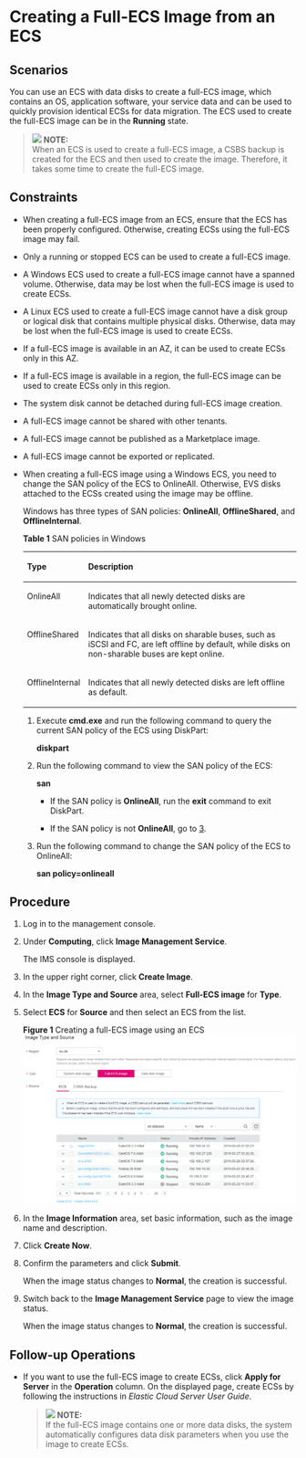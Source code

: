 # Creating a Full-ECS Image from an ECS<a name="EN-US_TOPIC_0116125142"></a>

## Scenarios<a name="section92833510589"></a>

You can use an ECS with data disks to create a  full-ECS image, which contains an OS, application software, your service data and can be used to quickly provision identical ECSs for data migration. The ECS used to create the full-ECS image can be in the  **Running**  state.

>![](/images/icon-note.gif) **NOTE:**   
>When an ECS is used to create a full-ECS image, a CSBS backup is created for the ECS and then used to create the image. Therefore, it takes some time to create the full-ECS image.  

## Constraints<a name="section197731930114920"></a>

-   When creating a full-ECS image from an ECS, ensure that the ECS has been properly configured. Otherwise, creating ECSs using the full-ECS image may fail.
-   Only a running or stopped ECS can be used to create a full-ECS image.
-   A Windows ECS used to create a full-ECS image cannot have a spanned volume. Otherwise, data may be lost when the full-ECS image is used to create ECSs.
-   A Linux ECS used to create a full-ECS image cannot have a disk group or logical disk that contains multiple physical disks. Otherwise, data may be lost when the full-ECS image is used to create ECSs.
-   If a full-ECS image is available in an AZ, it can be used to create ECSs only in this AZ.
-   If a full-ECS image is available in a region, the full-ECS image can be used to create ECSs only in this region.
-   The system disk cannot be detached during full-ECS image creation.
-   A full-ECS image cannot be shared with other tenants.
-   A full-ECS image cannot be published as a Marketplace image.
-   A full-ECS image cannot be exported or replicated.
-   When creating a full-ECS image using a Windows ECS, you need to change the SAN policy of the ECS to OnlineAll. Otherwise, EVS disks attached to the ECSs created using the image may be offline.

    Windows has three types of SAN policies:  **OnlineAll**,  **OfflineShared**, and  **OfflineInternal**.

    **Table  1** SAN policies  in Windows

    <a name="en-us_topic_0089178278_table615679113016"></a>
    <table><thead align="left"><tr id="en-us_topic_0089178278_row1115619943013"><th class="cellrowborder" valign="top" width="15%" id="mcps1.2.3.1.1"><p id="en-us_topic_0089178278_p6156139123011"><a name="en-us_topic_0089178278_p6156139123011"></a><a name="en-us_topic_0089178278_p6156139123011"></a><strong id="b842352706201211"><a name="b842352706201211"></a><a name="b842352706201211"></a>Type</strong></p>
    </th>
    <th class="cellrowborder" valign="top" width="85%" id="mcps1.2.3.1.2"><p id="en-us_topic_0089178278_p4156149133011"><a name="en-us_topic_0089178278_p4156149133011"></a><a name="en-us_topic_0089178278_p4156149133011"></a><strong id="b842352706105039"><a name="b842352706105039"></a><a name="b842352706105039"></a>Description</strong></p>
    </th>
    </tr>
    </thead>
    <tbody><tr id="en-us_topic_0089178278_row151561899304"><td class="cellrowborder" valign="top" width="15%" headers="mcps1.2.3.1.1 "><p id="en-us_topic_0089178278_p111566915309"><a name="en-us_topic_0089178278_p111566915309"></a><a name="en-us_topic_0089178278_p111566915309"></a>OnlineAll</p>
    </td>
    <td class="cellrowborder" valign="top" width="85%" headers="mcps1.2.3.1.2 "><p id="en-us_topic_0089178278_p191569916308"><a name="en-us_topic_0089178278_p191569916308"></a><a name="en-us_topic_0089178278_p191569916308"></a>Indicates that all newly detected disks are automatically brought online.</p>
    </td>
    </tr>
    <tr id="en-us_topic_0089178278_row16156149183018"><td class="cellrowborder" valign="top" width="15%" headers="mcps1.2.3.1.1 "><p id="en-us_topic_0089178278_p141568914305"><a name="en-us_topic_0089178278_p141568914305"></a><a name="en-us_topic_0089178278_p141568914305"></a>OfflineShared</p>
    </td>
    <td class="cellrowborder" valign="top" width="85%" headers="mcps1.2.3.1.2 "><p id="en-us_topic_0089178278_p2015609163015"><a name="en-us_topic_0089178278_p2015609163015"></a><a name="en-us_topic_0089178278_p2015609163015"></a>Indicates that all disks on sharable buses, such as iSCSI and FC, are left offline by default, while disks on non-sharable buses are kept online.</p>
    </td>
    </tr>
    <tr id="en-us_topic_0089178278_row41567943014"><td class="cellrowborder" valign="top" width="15%" headers="mcps1.2.3.1.1 "><p id="en-us_topic_0089178278_p131561497304"><a name="en-us_topic_0089178278_p131561497304"></a><a name="en-us_topic_0089178278_p131561497304"></a>OfflineInternal</p>
    </td>
    <td class="cellrowborder" valign="top" width="85%" headers="mcps1.2.3.1.2 "><p id="en-us_topic_0089178278_p13156149173012"><a name="en-us_topic_0089178278_p13156149173012"></a><a name="en-us_topic_0089178278_p13156149173012"></a>Indicates that all newly detected disks are left offline as default.</p>
    </td>
    </tr>
    </tbody>
    </table>

    1.  Execute  **cmd.exe**  and run the following command to query the current SAN policy of the ECS using DiskPart:

        **diskpart**

    2.  Run the following command to view the SAN policy of the ECS:

        **san**

        -   If the SAN policy is  **OnlineAll**, run the  **exit**  command to exit DiskPart.

        -   If the SAN policy is not  **OnlineAll**, go to  [3](#en-us_topic_0089178278_li15110228143312).

    3.  <a name="en-us_topic_0089178278_li15110228143312"></a>Run the following command to change the SAN policy of the ECS to OnlineAll:

        **san policy=onlineall**



## Procedure<a name="section1187881134917"></a>

1.  Log in to the management console.
2.  Under  **Computing**, click  **Image Management Service**.

    The IMS console is displayed.

3.  In the upper right corner, click  **Create Image**.
4.  In the  **Image Type and Source**  area, select  **Full-ECS image**  for  **Type**.
5.  Select  **ECS**  for  **Source**  and then select an ECS from the list.

    **Figure  1**  Creating a full-ECS image using an ECS<a name="fig19378142718496"></a>  
    ![](figures/creating-a-full-ecs-image-using-an-ecs.png "creating-a-full-ecs-image-using-an-ecs")

6.  In the  **Image Information**  area, set basic information, such as the image name and description.
7.  Click  **Create Now**.
8.  Confirm the parameters and click  **Submit**.

    When the image status changes to  **Normal**, the creation is successful.

9.  Switch back to the  **Image Management Service**  page to view the image status.

    When the image status changes to  **Normal**, the creation is successful.


## Follow-up Operations<a name="section76825537815"></a>

-   If you want to use the full-ECS image to create ECSs, click  **Apply for Server**  in the  **Operation**  column. On the displayed page, create ECSs by following the instructions in  _Elastic Cloud Server User Guide_.

    >![](/images/icon-note.gif) **NOTE:**   
    >If the full-ECS image contains one or more data disks, the system automatically configures data disk parameters when you use the image to create ECSs.  


